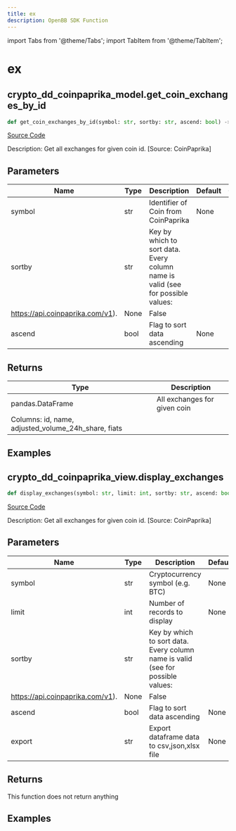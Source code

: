 ```yaml
---
title: ex
description: OpenBB SDK Function
---
```


import Tabs from '@theme/Tabs';
import TabItem from '@theme/TabItem';

# ex

<Tabs>
<TabItem value="model" label="Model" default>

## crypto_dd_coinpaprika_model.get_coin_exchanges_by_id

```python title='openbb_terminal/cryptocurrency/due_diligence/coinpaprika_model.py'
def get_coin_exchanges_by_id(symbol: str, sortby: str, ascend: bool) -> DataFrame:
```
[Source Code](https://github.com/OpenBB-finance/OpenBBTerminal/tree/main/openbb_terminal/cryptocurrency/due_diligence/coinpaprika_model.py#L150)

Description: Get all exchanges for given coin id. [Source: CoinPaprika]

## Parameters

| Name | Type | Description | Default | Optional |
| ---- | ---- | ----------- | ------- | -------- |
| symbol | str | Identifier of Coin from CoinPaprika | None | False |
| sortby | str | Key by which to sort data. Every column name is valid (see for possible values:
https://api.coinpaprika.com/v1). | None | False |
| ascend | bool | Flag to sort data ascending | None | False |

## Returns

| Type | Description |
| ---- | ----------- |
| pandas.DataFrame | All exchanges for given coin
Columns: id, name, adjusted_volume_24h_share, fiats |

## Examples



</TabItem>
<TabItem value="view" label="View">

## crypto_dd_coinpaprika_view.display_exchanges

```python title='openbb_terminal/cryptocurrency/due_diligence/coinpaprika_view.py'
def display_exchanges(symbol: str, limit: int, sortby: str, ascend: bool, export: str) -> None:
```
[Source Code](https://github.com/OpenBB-finance/OpenBBTerminal/tree/main/openbb_terminal/cryptocurrency/due_diligence/coinpaprika_view.py#L193)

Description: Get all exchanges for given coin id. [Source: CoinPaprika]

## Parameters

| Name | Type | Description | Default | Optional |
| ---- | ---- | ----------- | ------- | -------- |
| symbol | str | Cryptocurrency symbol (e.g. BTC) | None | False |
| limit | int | Number of records to display | None | False |
| sortby | str | Key by which to sort data. Every column name is valid (see for possible values:
https://api.coinpaprika.com/v1). | None | False |
| ascend | bool | Flag to sort data ascending | None | False |
| export | str | Export dataframe data to csv,json,xlsx file | None | False |

## Returns

This function does not return anything

## Examples



</TabItem>
</Tabs>